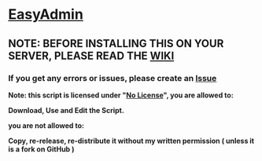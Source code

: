# [EasyAdmin](https://forum.fivem.net/t/release-easyadmin-its-as-easy-as-it-gets/42245)

## NOTE: BEFORE INSTALLING THIS ON YOUR SERVER, PLEASE READ THE [WIKI](https://github.com/Bluethefurry/EasyAdmin/wiki)

### If you get any errors or issues, please create an [Issue](https://github.com/Bluethefurry/EasyAdmin/issues/new)

**Note: this script is licensed under "[No License](https://choosealicense.com/no-license/)", you are allowed to:**

**Download, Use and Edit the Script.**

**you are not allowed to:**

**Copy, re-release, re-distribute it without my written permission ( unless it is a fork on GitHub )**

